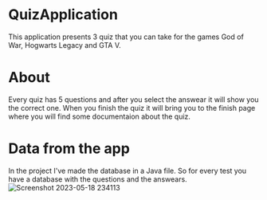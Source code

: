 # QuizApplication
This application presents 3 quiz that you can take for the games God of War, Hogwarts Legacy and GTA V.
# About
Every quiz has 5 questions and after you select the answear it will show you the correct one.
When you finish the quiz it will bring you to the finish page where you will find some documentaion about the quiz.
# Data from the app
In the project I've made the database in a Java file. So for every test you have a database with the questions and the answears.
![Screenshot 2023-05-18 234113](https://github.com/aleuvt0202/3QuizApplication/assets/116676337/94a3d35b-14d3-46b6-8fa2-d2928ee53bf2)
